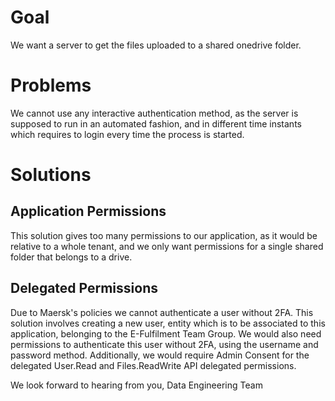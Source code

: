 # Goal
We want a server to get the files uploaded to a shared onedrive folder.

# Problems
We cannot use any interactive authentication method, as the server is supposed to run in an automated fashion, and in different time instants which requires to login every time the process is started.

# Solutions

## Application Permissions
This solution gives too many permissions to our application, as it would be relative to a whole tenant, and we only want permissions for a single shared folder that belongs to a drive.

## Delegated Permissions
Due to Maersk's policies we cannot authenticate a user without 2FA. 
This solution involves creating a new user, entity which is to be associated to this application, belonging to the E-Fulfilment Team Group. 
We would also need permissions to authenticate this user without 2FA, using the username and password method. 
Additionally, we would require Admin Consent for the delegated User.Read and Files.ReadWrite API delegated permissions.

We look forward to hearing from you,
Data Engineering Team